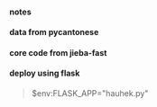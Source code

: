 #### notes

#### data from pycantonese 

#### core code from jieba-fast 

#### deploy using flask 
 > $env:FLASK_APP="hauhek.py"
